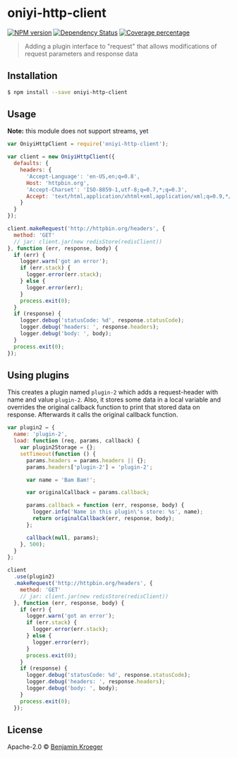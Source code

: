 # oniyi-http-client  
[![NPM version][npm-image]][npm-url] [![Dependency Status][daviddm-image]][daviddm-url] [![Coverage percentage][coveralls-image]][coveralls-url]  
> Adding a plugin interface to &#34;request&#34; that allows modifications of request parameters and response data

## Installation

```sh
$ npm install --save oniyi-http-client
```

## Usage

**Note:** this module does not support streams, yet

```js
var OniyiHttpClient = require('oniyi-http-client');

var client = new OniyiHttpClient({
  defaults: {
    headers: {
      'Accept-Language': 'en-US,en;q=0.8',
      Host: 'httpbin.org',
      'Accept-Charset': 'ISO-8859-1,utf-8;q=0.7,*;q=0.3',
      Accept: 'text/html,application/xhtml+xml,application/xml;q=0.9,*/*;q=0.8'
    }
  }
});

client.makeRequest('http://httpbin.org/headers', {
  method: 'GET'
  // jar: client.jar(new redisStore(redisClient))
}, function (err, response, body) {
  if (err) {
    logger.warn('got an error');
    if (err.stack) {
      logger.error(err.stack);
    } else {
      logger.error(err);
    }
    process.exit(0);
  }
  if (response) {
    logger.debug('statusCode: %d', response.statusCode);
    logger.debug('headers: ', response.headers);
    logger.debug('body: ', body);
  }
  process.exit(0);
});
```

## Using plugins

This creates a plugin named `plugin-2` which adds a request-header with name and value `plugin-2`.
Also, it stores some data in a local variable and overrides the original callback function 
to print that stored data on response. Afterwards it calls the original callback function.

```js
var plugin2 = {
  name: 'plugin-2',
  load: function (req, params, callback) {
    var plugin2Storage = {};
    setTimeout(function () {
      params.headers = params.headers || {};
      params.headers['plugin-2'] = 'plugin-2';

      var name = 'Bam Bam!';

      var originalCallback = params.callback;

      params.callback = function (err, response, body) {
        logger.info('Name in this plugin\'s store: %s', name);
        return originalCallback(err, response, body);
      };

      callback(null, params);
    }, 500);
  }
};

client
  .use(plugin2)
  .makeRequest('http://httpbin.org/headers', {
    method: 'GET'
    // jar: client.jar(new redisStore(redisClient))
  }, function (err, response, body) {
    if (err) {
      logger.warn('got an error');
      if (err.stack) {
        logger.error(err.stack);
      } else {
        logger.error(err);
      }
      process.exit(0);
    }
    if (response) {
      logger.debug('statusCode: %d', response.statusCode);
      logger.debug('headers: ', response.headers);
      logger.debug('body: ', body);
    }
    process.exit(0);
  });

```
## License

Apache-2.0 © [Benjamin Kroeger]()


[npm-image]: https://badge.fury.io/js/oniyi-http-client.svg
[npm-url]: https://npmjs.org/package/oniyi-http-client
[travis-image]: https://travis-ci.org/benkroeger/oniyi-http-client.svg?branch=master
[travis-url]: https://travis-ci.org/benkroeger/oniyi-http-client
[daviddm-image]: https://david-dm.org/benkroeger/oniyi-http-client.svg?theme=shields.io
[daviddm-url]: https://david-dm.org/benkroeger/oniyi-http-client
[coveralls-image]: https://coveralls.io/repos/benkroeger/oniyi-http-client/badge.svg
[coveralls-url]: https://coveralls.io/r/benkroeger/oniyi-http-client
